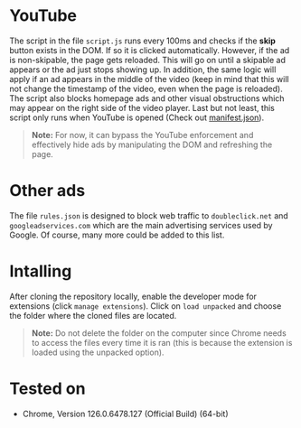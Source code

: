 # YouTube

The script in the file `script.js` runs every 100ms and checks if the <b>skip</b> button exists in the DOM. If so it is clicked automatically. However, if the ad is non-skipable, the page gets reloaded. This will go on until a skipable ad appears or the ad just stops showing up. In addition, the same logic will apply if an ad appears in the middle of the video (keep in mind that this will not change the timestamp of the video, even when the page is reloaded). The script also blocks homepage ads and other visual obstructions which may appear on the right side of the video player. Last but not least, this script only runs when YouTube is opened (Check out [manifest.json](https://github.com/sorin373/Chrome-Extension-Ad-Blocker/blob/main/manifest.json)).

> **Note:** For now, it can bypass the YouTube enforcement and effectively hide ads by manipulating the DOM and refreshing the page.

# Other ads

The file `rules.json` is designed to block web traffic to `doubleclick.net` and `googleadservices.com` which are the main advertising services used by Google. Of course, many more could be added to this list.

# Intalling

After cloning the repository locally, enable the developer mode for extensions (click `manage extensions`). Click on `load unpacked` and choose the folder where the cloned files are located. 

> **Note:** Do not delete the folder on the computer since Chrome needs to access the files every time it is ran (this is because the extension is loaded using the unpacked option).

# Tested on

- Chrome, Version 126.0.6478.127 (Official Build) (64-bit)